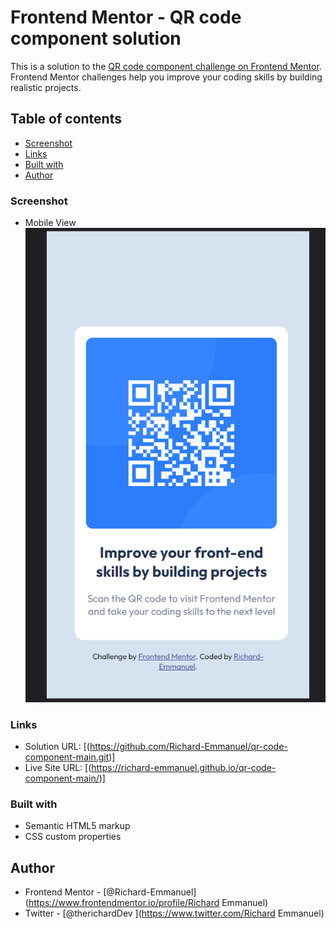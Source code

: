 # Frontend Mentor - QR code component solution

This is a solution to the [QR code component challenge on Frontend Mentor](https://www.frontendmentor.io/challenges/qr-code-component-iux_sIO_H). Frontend Mentor challenges help you improve your coding skills by building realistic projects. 

## Table of contents


  - [Screenshot](#screenshot)
  - [Links](#links)
  - [Built with](#built-with)
- [Author](#author)


### Screenshot

- Mobile View
![](./images/screenshot/mobile-view.png)


### Links

- Solution URL: [(https://github.com/Richard-Emmanuel/qr-code-component-main.git)]
- Live Site URL: [(https://richard-emmanuel.github.io/qr-code-component-main/)]


### Built with

- Semantic HTML5 markup
- CSS custom properties


## Author

- Frontend Mentor - [@Richard-Emmanuel](https://www.frontendmentor.io/profile/Richard Emmanuel)
- Twitter - [@therichardDev ](https://www.twitter.com/Richard Emmanuel)

